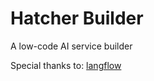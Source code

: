 

# Hatcher Builder

A low-code AI service builder

Special thanks to: [langflow](https://logspace.ai)
